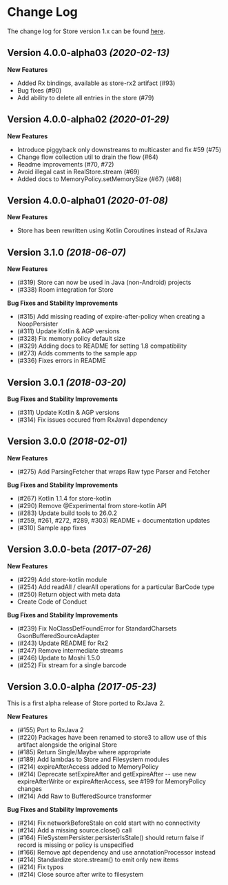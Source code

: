 Change Log
==========

The change log for Store version 1.x can be found [here](https://github.com/NYTimes/Store/blob/develop/CHANGELOG.md).

Version 4.0.0-alpha03 *(2020-02-13)*
----------------------------

**New Features**
* Added Rx bindings, available as store-rx2 artifact (#93)
* Bug fixes (#90)
* Add ability to delete all entries in the store (#79)

Version 4.0.0-alpha02 *(2020-01-29)*
----------------------------

**New Features**
* Introduce piggyback only downstreams to multicaster and fix #59 (#75)
* Change flow collection util to drain the flow (#64)
* Readme improvements (#70, #72)
* Avoid illegal cast in RealStore.stream (#69)
* Added docs to MemoryPolicy.setMemorySize (#67) (#68)

Version 4.0.0-alpha01 *(2020-01-08)*
----------------------------

**New Features**
* Store has been rewritten using Kotlin Coroutines instead of RxJava

Version 3.1.0 *(2018-06-07)*
----------------------------

**New Features**

* (#319) Store can now be used in Java (non-Android) projects
* (#338) Room integration for Store

**Bug Fixes and Stability Improvements**

* (#315) Add missing reading of expire-after-policy when creating a NoopPersister
* (#311) Update Kotlin & AGP versions
* (#328) Fix memory policy default size
* (#329) Adding docs to README for setting 1.8 compatibility
* (#273) Adds comments to the sample app
* (#336) Fixes errors in README

Version 3.0.1 *(2018-03-20)*
----------------------------

**Bug Fixes and Stability Improvements**

* (#311) Update Kotlin & AGP versions
* (#314) Fix issues occured from RxJava1 dependency

Version 3.0.0 *(2018-02-01)*
----------------------------

**New Features**

* (#275) Add ParsingFetcher that wraps Raw type Parser and Fetcher

**Bug Fixes and Stability Improvements**

* (#267) Kotlin 1.1.4 for store-kotlin 
* (#290) Remove @Experimental from store-kotlin API
* (#283) Update build tools to 26.0.2
* (#259, #261, #272, #289, #303) README + documentation updates
* (#310) Sample app fixes

Version 3.0.0-beta *(2017-07-26)*
----------------------------

**New Features**

* (#229) Add store-kotlin module
* (#254) Add readAll / clearAll operations for a particular BarCode type
* (#250) Return object with meta data
* Create Code of Conduct

**Bug Fixes and Stability Improvements**

* (#239) Fix NoClassDefFoundError for StandardCharsets GsonBufferedSourceAdapter
* (#243) Update README for Rx2
* (#247) Remove intermediate streams
* (#246) Update to Moshi 1.5.0
* (#252) Fix stream for a single barcode

Version 3.0.0-alpha *(2017-05-23)*
----------------------------

This is a first alpha release of Store ported to RxJava 2.

**New Features**

* (#155) Port to RxJava 2
* (#220) Packages have been renamed to store3 to allow use of this artifact alongside the original Store
* (#185) Return Single/Maybe where appropriate
* (#189) Add lambdas to Store and Filesystem modules
* (#214) expireAfterAccess added to MemoryPolicy
* (#214) Deprecate setExpireAfter and getExpireAfter -- use new expireAfterWrite or expireAfterAccess, see #199 for 
MemoryPolicy changes
* (#214) Add Raw to BufferedSource transformer


**Bug Fixes and Stability Improvements**

* (#214) Fix networkBeforeStale on cold start with no connectivity
* (#214) Add a missing source.close() call
* (#164) FileSystemPersister.persisterIsStale() should return false if record is missing or policy is unspecified
* (#166) Remove apt dependency and use annotationProcessor instead
* (#214) Standardize store.stream() to emit only new items
* (#214) Fix typos
* (#214) Close source after write to filesystem